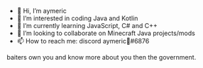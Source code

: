 - 👋 Hi, I’m aymeric
- 👀 I’m interested in coding Java and Kotlin
- 🌱 I’m currently learning JavaScript, C# and C++
- 💞️ I’m looking to collaborate on Minecraft Java projects/mods
- 📫 How to reach me: discord aymeric🔱#6876

baiters own you and know more about you then the government.

<!---
baiteraymeric/baiteraymeric is a ✨ special ✨ repository because its `README.md` (this file) appears on your GitHub profile.
You can click the Preview link to take a look at your changes.
--->
